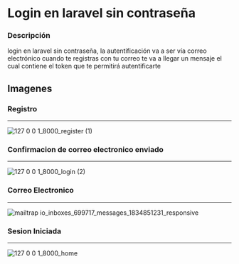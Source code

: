 
# Login en laravel sin contraseña

### Descripción
login en laravel sin contraseña, la autentificación va a ser vía correo electrónico cuando te registras con tu correo te va a llegar un mensaje el cual contiene el token que te permitirá autentificarte

## Imagenes

### Registro
----

![127 0 0 1_8000_register (1)](https://user-images.githubusercontent.com/54915231/91524124-10b8c500-e8c4-11ea-8a97-eedf5a4be1e7.png)


### Confirmacion de correo electronico enviado
----

![127 0 0 1_8000_login (2)](https://user-images.githubusercontent.com/54915231/91524156-2332fe80-e8c4-11ea-9f53-3ca1e632b1ae.png)


### Correo Electronico
----

![mailtrap io_inboxes_699717_messages_1834851231_responsive](https://user-images.githubusercontent.com/54915231/91524234-4e1d5280-e8c4-11ea-8c92-a98c5f42f82b.png)


### Sesion Iniciada
----

![127 0 0 1_8000_home](https://user-images.githubusercontent.com/54915231/91524239-4f4e7f80-e8c4-11ea-8c3c-f2fef8c483c2.png)
